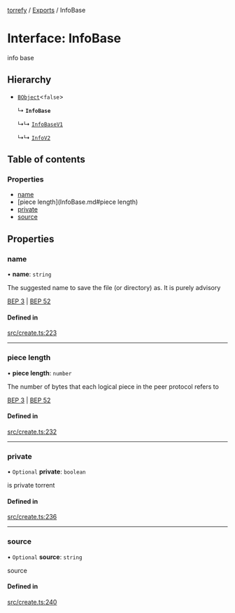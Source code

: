 [torrefy](../README.md) / [Exports](../modules.md) / InfoBase

# Interface: InfoBase

info base

## Hierarchy

- [`BObject`](../modules.md#bobject)<``false``\>

  ↳ **`InfoBase`**

  ↳↳ [`InfoBaseV1`](InfoBaseV1.md)

  ↳↳ [`InfoV2`](InfoV2.md)

## Table of contents

### Properties

- [name](InfoBase.md#name)
- [piece length](InfoBase.md#piece length)
- [private](InfoBase.md#private)
- [source](InfoBase.md#source)

## Properties

### name

• **name**: `string`

The suggested name to save the file (or directory) as.
It is purely advisory

[BEP 3](https://www.bittorrent.org/beps/bep_0003.html#:~:text=The-,name,-key%20maps%20to)
|
[BEP 52](https://www.bittorrent.org/beps/bep_0052.html#:~:text=info%20dictionary-,name,-A%20display%20name)

#### Defined in

[src/create.ts:223](https://github.com/Sec-ant/bepjs/blob/f9eb2df/src/create.ts#L223)

___

### piece length

• **piece length**: `number`

The number of bytes that each logical piece
in the peer protocol refers to

[BEP 3](https://www.bittorrent.org/beps/bep_0003.html#:~:text=is%20purely%20advisory.-,piece%20length,-maps%20to%20the)
|
[BEP 52](https://www.bittorrent.org/beps/bep_0052.html#upgrade-path:~:text=is%20purely%20advisory.-,piece%20length,-The%20number%20of)

#### Defined in

[src/create.ts:232](https://github.com/Sec-ant/bepjs/blob/f9eb2df/src/create.ts#L232)

___

### private

• `Optional` **private**: `boolean`

is private torrent

#### Defined in

[src/create.ts:236](https://github.com/Sec-ant/bepjs/blob/f9eb2df/src/create.ts#L236)

___

### source

• `Optional` **source**: `string`

source

#### Defined in

[src/create.ts:240](https://github.com/Sec-ant/bepjs/blob/f9eb2df/src/create.ts#L240)
